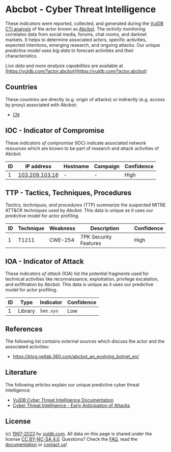 # Abcbot - Cyber Threat Intelligence

These _indicators_ were reported, collected, and generated during the [VulDB CTI analysis](https://vuldb.com/?kb.cti) of the actor known as [Abcbot](https://vuldb.com/?actor.abcbot). The _activity monitoring_ correlates data from social media, forums, chat rooms, and darknet markets. It helps to determine associated actors, specific activities, expected intentions, emerging research, and ongoing attacks. Our unique _predictive model_ uses _big data_ to forecast activities and their characteristics.

_Live data_ and more _analysis capabilities_ are available at [https://vuldb.com/?actor.abcbot](https://vuldb.com/?actor.abcbot)

## Countries

These _countries_ are directly (e.g. origin of attacks) or indirectly (e.g. access by proxy) associated with Abcbot:

* [CN](https://vuldb.com/?country.cn)

## IOC - Indicator of Compromise

These _indicators of compromise_ (IOC) indicate associated network resources which are known to be part of research and attack activities of Abcbot.

ID | IP address | Hostname | Campaign | Confidence
-- | ---------- | -------- | -------- | ----------
1 | [103.209.103.16](https://vuldb.com/?ip.103.209.103.16) | - | - | High

## TTP - Tactics, Techniques, Procedures

_Tactics, techniques, and procedures_ (TTP) summarize the suspected MITRE ATT&CK techniques used by _Abcbot_. This data is unique as it uses our predictive model for actor profiling.

ID | Technique | Weakness | Description | Confidence
-- | --------- | -------- | ----------- | ----------
1 | T1211 | CWE-254 | 7PK Security Features | High

## IOA - Indicator of Attack

These _indicators of attack_ (IOA) list the potential fragments used for technical activities like reconnaissance, exploitation, privilege escalation, and exfiltration by Abcbot. This data is unique as it uses our predictive model for actor profiling.

ID | Type | Indicator | Confidence
-- | ---- | --------- | ----------
1 | Library | `See.sys` | Low

## References

The following list contains _external sources_ which discuss the actor and the associated activities:

* https://blog.netlab.360.com/abcbot_an_evolving_botnet_en/

## Literature

The following _articles_ explain our unique predictive cyber threat intelligence:

* [VulDB Cyber Threat Intelligence Documentation](https://vuldb.com/?kb.cti)
* [Cyber Threat Intelligence - Early Anticipation of Attacks](https://www.scip.ch/en/?labs.20201022)

## License

(c) [1997-2023](https://vuldb.com/?kb.changelog) by [vuldb.com](https://vuldb.com/?kb.about). All data on this page is shared under the license [CC BY-NC-SA 4.0](https://creativecommons.org/licenses/by-nc-sa/4.0/). Questions? Check the [FAQ](https://vuldb.com/?kb.faq), read the [documentation](https://vuldb.com/?kb) or [contact us](https://vuldb.com/?contact)!
